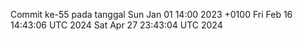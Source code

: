 Commit ke-55 pada tanggal Sun Jan 01 14:00 2023 +0100
Fri Feb 16 14:43:06 UTC 2024
Sat Apr 27 23:43:04 UTC 2024
